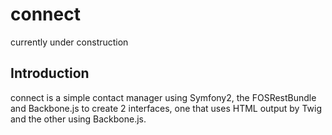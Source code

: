 # connect

currently under construction

## Introduction

connect is a simple contact manager using Symfony2, the FOSRestBundle and Backbone.js
to create 2 interfaces, one that uses HTML output by Twig and the other using
Backbone.js.
